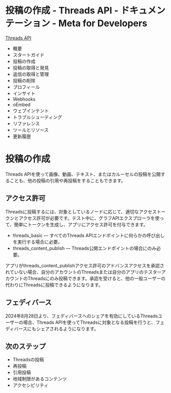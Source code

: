 # 投稿の作成 - Threads API - ドキュメンテーション - Meta for Developers

[Threads API](/docs/threads)
- 概要
- スタートガイド
- 投稿の作成
- 投稿の取得と発見
- 返信の取得と管理
- 投稿の削除
- プロフィール
- インサイト
- Webhooks
- oEmbed
- ウェブインテント
- トラブルシューティング
- リファレンス
- ツールとリソース
- 更新履歴


# 投稿の作成


Threads APIを使って画像、動画、テキスト、またはカルーセルの投稿を公開することも、他の投稿の引用や再投稿をすることもできます。


## アクセス許可


Threadsに投稿するには、対象としているノードに応じて、適切なアクセストークンとアクセス許可が必要です。テスト中に、グラフAPIエクスプローラを使って、簡単にトークンを生成し、アプリにアクセス許可を付与できます。


- threads_basic — すべてのThreads APIエンドポイントに何らかの呼び出しを実行する場合に必要。
- threads_content_publish — Threads公開エンドポイントの場合にのみ必要。


アプリがthreads_content_publishアクセス許可のアドバンスアクセスを承認されていない場合、自分のアカウントのThreadsまたは自分のアプリのテスターアカウントのThreadsにのみ投稿できます。承認を受けると、他の一般ユーザーの代わりにThreadsに投稿できるようになります。


## フェディバース


2024年8月28日より、フェディバースへのシェアを有効にしているThreadsユーザーの場合、Threads APIを使ってThreadsに対象となる投稿を行うと、フェディバースにもシェアされるようになります。


## 次のステップ


- Threadsの投稿
- 再投稿
- 引用投稿
- 地域制限があるコンテンツ
- アクセシビリティ

````````